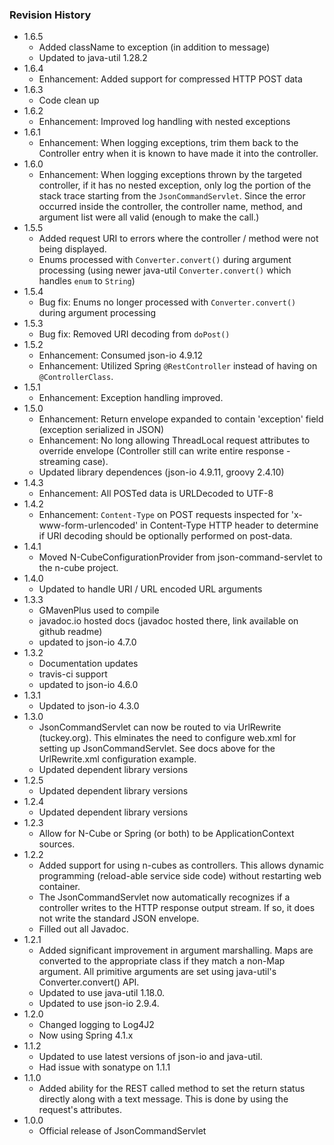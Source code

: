 ### Revision History
* 1.6.5
  * Added className to exception (in addition to message)
  * Updated to java-util 1.28.2
* 1.6.4
  * Enhancement: Added support for compressed HTTP POST data
* 1.6.3
  * Code clean up
* 1.6.2
  * Enhancement: Improved log handling with nested exceptions
* 1.6.1
  * Enhancement: When logging exceptions, trim them back to the Controller entry when it is known to have made it into the controller. 
* 1.6.0
  * Enhancement: When logging exceptions thrown by the targeted controller, if it has no nested exception, only log the portion of the stack trace starting from the `JsonCommandServlet`.  Since the error occurred inside the controller, the controller name, method, and argument list were all valid (enough to make the call.)
* 1.5.5
  * Added request URI to errors where the controller / method were not being displayed.
  * Enums processed with `Converter.convert()` during argument processing (using newer java-util `Converter.convert()` which handles `enum` to `String`)  
* 1.5.4
  * Bug fix: Enums no longer processed with `Converter.convert()` during argument processing
* 1.5.3
  * Bug fix: Removed URI decoding from `doPost()`
* 1.5.2
  * Enhancement: Consumed json-io 4.9.12
  * Enhancement: Utilized Spring `@RestController` instead of having on `@ControllerClass`.
* 1.5.1
  * Enhancement: Exception handling improved. 
* 1.5.0
  * Enhancement: Return envelope expanded to contain 'exception' field (exception serialized in JSON)
  * Enhancement: No long allowing ThreadLocal request attributes to override envelope (Controller still can write entire response - streaming case).
  * Updated library dependences (json-io 4.9.11, groovy 2.4.10)
* 1.4.3
  * Enhancement: All POSTed data is URLDecoded to UTF-8 
* 1.4.2
  * Enhancement: `Content-Type` on POST requests inspected for 'x-www-form-urlencoded' in Content-Type HTTP header to determine if URI decoding should be optionally performed on post-data. 
* 1.4.1
  * Moved N-CubeConfigurationProvider from json-command-servlet to the n-cube project.
* 1.4.0
  * Updated to handle URI / URL encoded URL arguments
* 1.3.3
  * GMavenPlus used to compile
  * javadoc.io hosted docs (javadoc hosted there, link available on github readme)
  * updated to json-io 4.7.0
* 1.3.2
  * Documentation updates
  * travis-ci support
  * updated to json-io 4.6.0
* 1.3.1
  * Updated to json-io 4.3.0
* 1.3.0
  * JsonCommandServlet can now be routed to via UrlRewrite (tuckey.org).  This elminates the need to configure web.xml for setting up JsonCommandServlet.  See docs above for the UrlRewrite.xml configuration example.
  * Updated dependent library versions
* 1.2.5
  * Updated dependent library versions
* 1.2.4
  * Updated dependent library versions
* 1.2.3
  * Allow for N-Cube or Spring (or both) to be ApplicationContext sources.
* 1.2.2
  * Added support for using n-cubes as controllers.  This allows dynamic programming (reload-able service side code) without restarting web container.
  * The JsonCommandServlet now automatically recognizes if a controller writes to the HTTP response output stream.  If so, it does not write the standard JSON envelope.
  * Filled out all Javadoc.
* 1.2.1
  * Added significant improvement in argument marshalling.  Maps are converted to the appropriate class if they match a non-Map argument.  All primitive arguments are set using java-util's Converter.convert() API.
  * Updated to use java-util 1.18.0.
  * Updated to use json-io 2.9.4.
* 1.2.0
  * Changed logging to Log4J2
  * Now using Spring 4.1.x
* 1.1.2
  * Updated to use latest versions of json-io and java-util.
  * Had issue with sonatype on 1.1.1
* 1.1.0
  * Added ability for the REST called method to set the return status directly along with a text message.  This is done by using the request's attributes.
* 1.0.0
  * Official release of JsonCommandServlet
